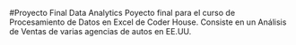 #Proyecto Final Data Analytics
Poyecto final para el curso de Procesamiento de Datos en Excel de Coder House. 
Consiste en un Análisis de Ventas de varias agencias de autos en EE.UU.
